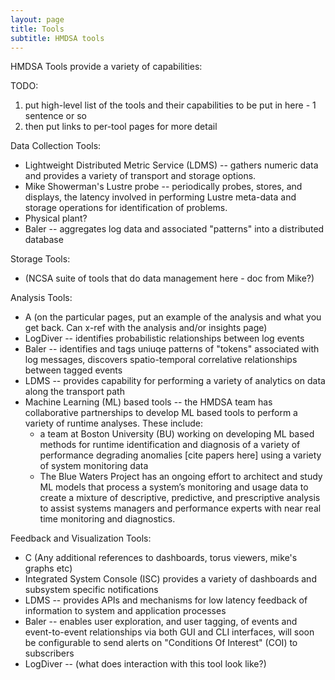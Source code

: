 ```yaml
---
layout: page
title: Tools
subtitle: HMDSA tools
---
```


HMDSA Tools provide a variety of capabilities:

TODO: 
1) put high-level list of the tools and their capabilities to be put in here - 1 sentence or so
2) then put links to per-tool pages for more detail


Data Collection Tools:
* Lightweight Distributed Metric Service (LDMS) -- gathers numeric data and provides a variety of transport and storage options.
* Mike Showerman's Lustre probe -- periodically probes, stores, and displays, the latency involved in performing Lustre meta-data and storage operations for identification of problems.
* Physical plant?
* Baler -- aggregates log data and associated "patterns" into a distributed database 

Storage Tools:
* (NCSA suite of tools that do data management here - doc from Mike?)

Analysis Tools:
* A (on the particular pages, put an example of the analysis and what you get back. Can x-ref with the analysis and/or insights page)
* LogDiver -- identifies probabilistic relationships between log events
* Baler -- identifies and tags uniuqe patterns of "tokens" associated with log messages, discovers spatio-temporal correlative relationships between tagged events
* LDMS -- provides capability for performing a variety of analytics on data along the transport path
* Machine Learning (ML) based tools -- the HMDSA team has collaborative partnerships to develop ML based tools to perform a variety of runtime analyses. These include:
  * a team at Boston University (BU) working on developing ML based methods for runtime identification and diagnosis of a variety of performance degrading anomalies [cite papers here] using a variety of system monitoring data
  * The Blue Waters Project has an ongoing effort to architect and study ML models that process a system’s monitoring and usage data to create a mixture of descriptive, predictive, and prescriptive analysis to assist systems managers and performance experts with near real time monitoring and diagnostics.

Feedback and Visualization Tools:
* C (Any additional references to dashboards, torus viewers, mike's graphs etc)
* Integrated System Console (ISC) provides a variety of dashboards and subsystem specific notifications
* LDMS -- provides APIs and mechanisms for low latency feedback of information to system and application processes
* Baler -- enables user exploration, and user tagging, of events and event-to-event relationships via both GUI and CLI interfaces, will soon be configurable to send alerts on "Conditions Of Interest" (COI) to subscribers
* LogDiver -- (what does interaction with this tool look like?)
  
